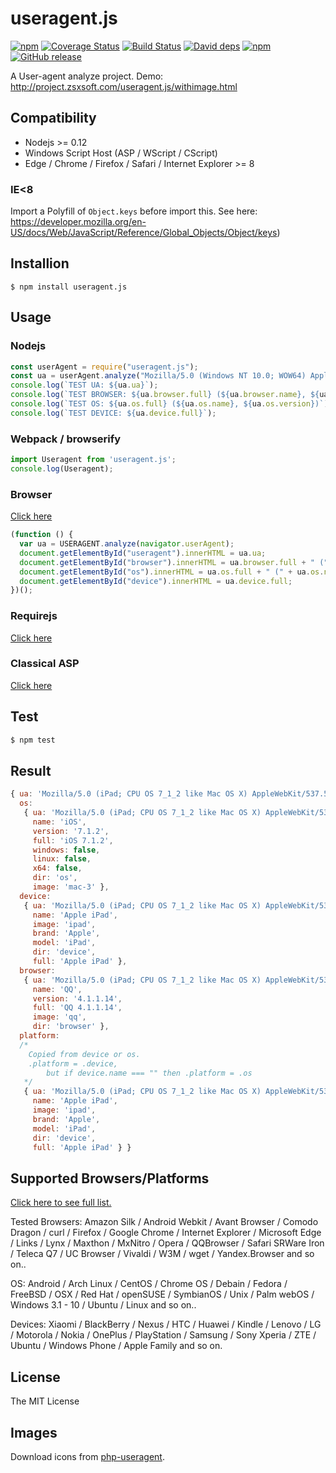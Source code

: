 useragent.js
===========
[![npm](https://img.shields.io/npm/v/useragent.js.svg)](https://www.npmjs.com/package/useragent.js)
[![Coverage Status](https://coveralls.io/repos/zsxsoft/useragent.js/badge.svg)](https://coveralls.io/r/zsxsoft/useragent.js)
[![Build Status](https://travis-ci.org/zsxsoft/useragent.js.svg?branch=master)](https://travis-ci.org/zsxsoft/useragent.js)
[![David deps](https://david-dm.org/zsxsoft/useragent.js.svg)](https://david-dm.org/zsxsoft/useragent.js)
[![npm](https://img.shields.io/npm/dm/useragent.js.svg)](https://www.npmjs.com/package/useragent.js)
[![GitHub release](https://img.shields.io/github/release/zsxsoft/useragent.js.svg)](https://github.com/zsxsoft/useragent.js/releases)

A User-agent analyze project. Demo: http://project.zsxsoft.com/useragent.js/withimage.html

## Compatibility
- Nodejs >= 0.12
- Windows Script Host (ASP / WScript / CScript)
- Edge / Chrome / Firefox / Safari / Internet Explorer >= 8

### IE&lt;8
Import a Polyfill of ``Object.keys`` before import this. See here: https://developer.mozilla.org/en-US/docs/Web/JavaScript/Reference/Global_Objects/Object/keys)

## Installion
``$ npm install useragent.js``

## Usage
### Nodejs
```javascript
const userAgent = require("useragent.js");
const ua = userAgent.analyze("Mozilla/5.0 (Windows NT 10.0; WOW64) AppleWebKit/537.36 (KHTML, like Gecko) Chrome/41.0.2251.0 Safari/537.36");
console.log(`TEST UA: ${ua.ua}`);
console.log(`TEST BROWSER: ${ua.browser.full} (${ua.browser.name}, ${ua.browser.version})`);
console.log(`TEST OS: ${ua.os.full} (${ua.os.name}, ${ua.os.version})`);
console.log(`TEST DEVICE: ${ua.device.full}`);
```

### Webpack / browserify
```javascript
import Useragent from 'useragent.js';
console.log(Useragent);
```

### Browser
[Click here](http://zsxsoft.github.io/useragent.js/basic.html)
```javascript
(function () {
  var ua = USERAGENT.analyze(navigator.userAgent);
  document.getElementById("useragent").innerHTML = ua.ua;
  document.getElementById("browser").innerHTML = ua.browser.full + " (" + ua.browser.name + " VERSION = "  + ua.browser.version + " )";
  document.getElementById("os").innerHTML = ua.os.full + " (" + ua.os.name + " VERSION = "  + ua.os.version + " )";
  document.getElementById("device").innerHTML = ua.device.full;
})();
```

### Requirejs
[Click here](http://zsxsoft.github.io/useragent.js/requirejs.html)

### Classical ASP
[Click here](http://zsxsoft.github.io/useragent.js/classicalasp.html)

## Test
```bash
$ npm test
```

## Result
```javascript
{ ua: 'Mozilla/5.0 (iPad; CPU OS 7_1_2 like Mac OS X) AppleWebKit/537.51.2 (KHTML, like Gecko) Mobile/11D257 IPadQQ/4.1.1.14',
  os:
   { ua: 'Mozilla/5.0 (iPad; CPU OS 7_1_2 like Mac OS X) AppleWebKit/537.51.2 (KHTML, like Gecko) Mobile/11D257 IPadQQ/4.1.1.14',
     name: 'iOS',
     version: '7.1.2',
     full: 'iOS 7.1.2',
     windows: false,
     linux: false,
     x64: false,
     dir: 'os',
     image: 'mac-3' },
  device:
   { ua: 'Mozilla/5.0 (iPad; CPU OS 7_1_2 like Mac OS X) AppleWebKit/537.51.2 (KHTML, like Gecko) Mobile/11D257 IPadQQ/4.1.1.14',
     name: 'Apple iPad',
     image: 'ipad',
     brand: 'Apple',
     model: 'iPad',
     dir: 'device',
     full: 'Apple iPad' },
  browser:
   { ua: 'Mozilla/5.0 (iPad; CPU OS 7_1_2 like Mac OS X) AppleWebKit/537.51.2 (KHTML, like Gecko) Mobile/11D257 IPadQQ/4.1.1.14',
     name: 'QQ',
     version: '4.1.1.14',
     full: 'QQ 4.1.1.14',
     image: 'qq',
     dir: 'browser' },
  platform: 
  /*
    Copied from device or os.
    .platform = .device, 
        but if device.name === "" then .platform = .os
   */
   { ua: 'Mozilla/5.0 (iPad; CPU OS 7_1_2 like Mac OS X) AppleWebKit/537.51.2 (KHTML, like Gecko) Mobile/11D257 IPadQQ/4.1.1.14',
     name: 'Apple iPad',
     image: 'ipad',
     brand: 'Apple',
     model: 'iPad',
     dir: 'device',
     full: 'Apple iPad' } }
```

## Supported Browsers/Platforms

[Click here to see full list.](http://project.zsxsoft.com/useragent.js/supported.html)

Tested Browsers: Amazon Silk / Android Webkit / Avant Browser / Comodo Dragon / curl / Firefox / Google Chrome / Internet Explorer / Microsoft Edge / Links / Lynx / Maxthon / MxNitro / Opera / QQBrowser / Safari SRWare Iron / Teleca Q7 / UC Browser / Vivaldi / W3M / wget / Yandex.Browser and so on.. 

OS: Android / Arch Linux / CentOS / Chrome OS / Debain / Fedora / FreeBSD / OSX / Red Hat / openSUSE / SymbianOS / Unix / Palm webOS / Windows 3.1 - 10 / Ubuntu / Linux and so on..

Devices: Xiaomi / BlackBerry / Nexus / HTC / Huawei / Kindle / Lenovo / LG / Motorola / Nokia / OnePlus / PlayStation / Samsung / Sony Xperia / ZTE / Ubuntu / Windows Phone / Apple Family and so on.


## License

The MIT License

## Images
Download icons from [php-useragent](https://github.com/zsxsoft/php-useragent).